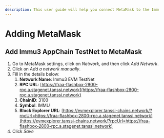 ```yaml
---
description: This user guide will help you connect MetaMask to the Immu3 AppChain.
---
```


# Adding MetaMask

## Add Immu3 AppChain TestNet to MetaMask

1. Go to MetaMask settings, click on _Network,_ and then click _Add Network_.
2. Click on _Add a network manually_.
3. Fill in the details below:
   1. **Network Name**: Immu3 EVM TestNet
   2. **RPC URL**: [https://fraa-flashbox-2800-rpc.a.stagenet.tanssi.network](https://fraa-flashbox-2800-rpc.a.stagenet.tanssi.network)
   3. **ChainID**: 3100
   4. **Symbol**: IMMU
   5. **Block Explorer URL**: [https://evmexplorer.tanssi-chains.network/?rpcUrl=https://fraa-flashbox-2800-rpc.a.stagenet.tanssi.network](https://evmexplorer.tanssi-chains.network/?rpcUrl=https://fraa-flashbox-2800-rpc.a.stagenet.tanssi.network)
4. Click _Save_
